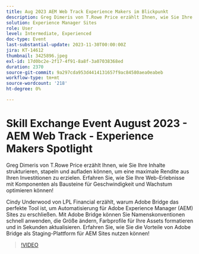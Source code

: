 ```yaml
---
title: Aug 2023 AEM Web Track Experience Makers im Blickpunkt
description: Greg Dimeris von T.Rowe Price erzählt Ihnen, wie Sie Ihre Inhalte strukturieren, stapeln und aufladen können, um eine maximale Rendite aus Ihren Investitionen zu erzielen. Erfahren Sie, wie Sie Ihre Web-Erlebnisse mit Komponenten als Bausteine für Geschwindigkeit und Wachstum unterstützen können!Cindy Underwood von LPL Financial wird Ihnen mitteilen, warum Adobe Bridge das perfekte Tool ist, um Ihnen bei der Erschließung der Automatisierung für Adobe Experience Manager (AEM)-Sites zu helfen. Mit Adobe Bridge können Sie Namenskonventionen schnell anwenden, die Größe ändern, Farbprofile für Ihre Assets formatieren und in Sekunden aktualisieren. Erfahren Sie, wie Sie die Vorteile von Adobe Bridge als Staging-Plattform für AEM-Sites nutzen können!
solution: Experience Manager Sites
role: User
level: Intermediate, Experienced
doc-type: Event
last-substantial-update: 2023-11-30T00:00:00Z
jira: KT-14612
thumbnail: 3425896.jpeg
exl-id: 17d0bc2e-2f17-4f91-8a8f-3a07038368ed
duration: 2370
source-git-commit: 9a297cda953d4414131657f9ac84580aea0eabeb
workflow-type: tm+mt
source-wordcount: '218'
ht-degree: 0%

---
```


# Skill Exchange Event August 2023 - AEM Web Track - Experience Makers Spotlight

Greg Dimeris von T.Rowe Price erzählt Ihnen, wie Sie Ihre Inhalte strukturieren, stapeln und aufladen können, um eine maximale Rendite aus Ihren Investitionen zu erzielen. Erfahren Sie, wie Sie Ihre Web-Erlebnisse mit Komponenten als Bausteine für Geschwindigkeit und Wachstum optimieren können!

Cindy Underwood von LPL Financial erzählt, warum Adobe Bridge das perfekte Tool ist, um Automatisierung für Adobe Experience Manager (AEM) Sites zu erschließen. Mit Adobe Bridge können Sie Namenskonventionen schnell anwenden, die Größe ändern, Farbprofile für Ihre Assets formatieren und in Sekunden aktualisieren. Erfahren Sie, wie Sie die Vorteile von Adobe Bridge als Staging-Plattform für AEM Sites nutzen können!

>[!VIDEO](https://video.tv.adobe.com/v/3425896/?learn=on)
